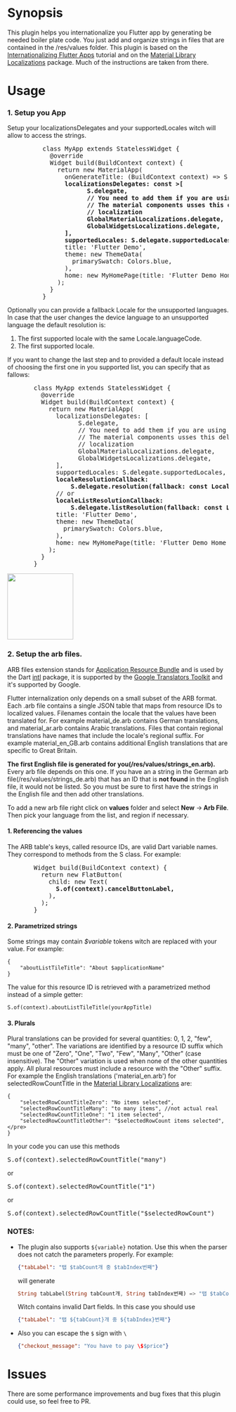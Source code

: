 # Synopsis

This plugin helps you internationalize you Flutter app by generating be needed boiler plate code. You just add and organize strings in files that are contained in the /res/values folder. This plugin is based on the [Internationalizing Flutter Apps](https://flutter.io/tutorials/internationalization/) tutorial and on the [Material Library Localizations](https://github.com/flutter/flutter/tree/master/packages/flutter_localizations/lib/src/l10n) package. Much of the instructions are taken from there.

# Usage

### 1. Setup you App

 Setup your localizationsDelegates and your supportedLocales witch will allow to access the strings.

<pre style="margin-left: 80px;">class MyApp extends StatelessWidget {
  @override
  Widget build(BuildContext context) {
    return new MaterialApp(
      onGenerateTitle: (BuildContext context) => S.of(context).app_name,
      <b>localizationsDelegates: const <LocalizationsDelegate<WidgetsLocalizations>>[
            S.delegate,
            // You need to add them if you are using the material library.
            // The material components usses this delegates to provide default 
            // localization      
            GlobalMaterialLocalizations.delegate,
            GlobalWidgetsLocalizations.delegate,               
      ],
      supportedLocales: S.delegate.supportedLocales,</b>      
      title: 'Flutter Demo',
      theme: new ThemeData(
        primarySwatch: Colors.blue,
      ),
      home: new MyHomePage(title: 'Flutter Demo Home Page'),
    );
  }
}</pre>

Optionally you can provide a fallback Locale for the unsupported languages. In case that the user changes the device language to an unsupported language the default resolution is:

1.  The first supported locale with the same Locale.languageCode.
2.  The first supported locale.

If you want to change the last step and to provided a default locale instead of choosing the first one in you supported list, you can specify that as fallows:

<pre style="margin-left: 60px;">class MyApp extends StatelessWidget {
  @override
  Widget build(BuildContext context) {
    return new MaterialApp(
      localizationsDelegates: [
            S.delegate,
            // You need to add them if you are using the material library.
            // The material components usses this delegates to provide default 
            // localization 
            GlobalMaterialLocalizations.delegate,
            GlobalWidgetsLocalizations.delegate,
      ],
      supportedLocales: S.delegate.supportedLocales,
      <b>localeResolutionCallback:
          S.delegate.resolution(fallback: const Locale('en', '')),</b>
      // or
      <b>localeListResolutionCallback:
          S.delegate.listResolution(fallback: const Locale('en', '')),</b>    
      title: 'Flutter Demo',
      theme: new ThemeData(
        primarySwatch: Colors.blue,
      ),
      home: new MyHomePage(title: 'Flutter Demo Home Page'),
    );
  }
}</pre>

<img src="https://github.com/long1eu/flutter_i18n/blob/master/extras/arb_icon.png?raw=true" width="150">

### 2.  Setup the arb files. 

ARB files extension stands for [Application Resource Bundle](https://github.com/googlei18n/app-resource-bundle) and is used by the Dart [intl](https://pub.dartlang.org/packages/intl) package, it is supported by the [Google Translators Toolkit](https://translate.google.com/toolkit) and it's supported by Google.

Flutter internalization only depends on a small subset of the ARB format. Each .arb file contains a single JSON table that maps from resource IDs to localized values. Filenames contain the locale that the values have been translated for. For example material_de.arb contains German translations, and material_ar.arb contains Arabic translations. Files that contain regional translations have names that include the locale's regional suffix. For example material_en_GB.arb contains additional English translations that are specific to Great Britain.

<b>The first English file is generated for you(/res/values/strings_en.arb).</b> Every arb file depends on this one. If you have an a string in the German arb file(/res/values/strings_de.arb) that has an ID that is <b>not found</b> in the English file, it would not be listed. So you must be sure to first have the strings in the English file and then add other translations.

To add a new arb file right click on <b>values</b> folder and select <b>New</b> -><b> Arb </b><b>File</b>. Then pick your language from the list, and region if necessary.

#### 1. Referencing the values

The ARB table's keys, called resource IDs, are valid Dart variable names. They correspond to methods from the S class. For example:

<pre style="margin-left: 60px;">Widget build(BuildContext context) {
  return new FlatButton(
    child: new Text(
      <b>S.of(context).cancelButtonLabel,</b>
    ),
  );
}</pre>

#### 2. Parametrized strings

Some strings may contain <em>$variable</em> tokens witch are replaced with your value. For example:

    {   
        "aboutListTileTitle": "About $applicationName"  
    }

The value for this resource ID is retrieved with a parametrized method instead of a simple getter:  

    S.of(context).aboutListTileTitle(yourAppTitle)

#### 3. Plurals

Plural translations can be provided for several quantities: 0, 1, 2, "few", "many", "other". The variations are identified by a resource ID suffix which must be one of "Zero", "One", "Two", "Few", "Many", "Other" (case insensitive). The "Other" variation is used when none of the other quantities apply. All plural resources must include a resource with the "Other" suffix. For example the English translations ('material_en.arb') for selectedRowCountTitle in the [Material Library Localizations](https://github.com/flutter/flutter/tree/master/packages/flutter_localizations/lib/src/l10n) are:

    {
        "selectedRowCountTitleZero": "No items selected",
        "selectedRowCountTitleMany": "to many items", //not actual real
        "selectedRowCountTitleOne": "1 item selected",
        "selectedRowCountTitleOther": "$selectedRowCount items selected",</pre>
    }

In your code you can use this methods

<pre>S.of(context).selectedRowCountTitle("many")</pre>

or

<pre>S.of(context).selectedRowCountTitle("1")</pre>

or

<pre>S.of(context).selectedRowCountTitle("$selectedRowCount")</pre>

### NOTES:
* The plugin also supports `${variable}` notation. Use this when the parser does not catch the parameters properly. For example:
    ```json
    {"tabLabel": "탭 $tabCount개 중 $tabIndex번째"}
    ```
    will generate 
    ```dart
    String tabLabel(String tabCount개, String tabIndex번째) => "탭 $tabCount개 중 $tabIndex번째";
    ```
    Witch contains invalid Dart fields. In this case you should use 
    ```json
    {"tabLabel": "탭 ${tabCount}개 중 ${tabIndex}번째"}
    ```

* Also you can escape the `$` sign with `\` 
    ```json
    {"checkout_message": "You have to pay \$$price"}
    ```
# Issues

There are some performance improvements and bug fixes that this plugin could use, so feel free to PR.
